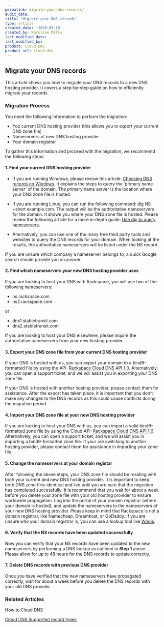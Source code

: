 ```yaml
---
permalink: migrate-your-dns-records/
audit_date:
title: 'Migrate your DNS records'
type: article
created_date: '2020-03-18'
created_by: Karoline Mills
last_modified_date: 
last_modified_by:
product: Cloud DNS
product_url: cloud-dns
---
```


## Migrate your DNS records

This article shows you how to migrate your DNS records to a new DNS hosting provider. It covers a step-by-step guide on how to efficiently migrate your records.

### Migration Process
You need the following information to perform the migration:
-	You current DNS hosting provider (this allows you to export your current DNS zone file)
-	Nameservers of new DNS hosting provider
-	Your domain registrar

To gather this information and proceed with the migration, we recommend the following steps:

#### 1. Find your current DNS hosting provider

-	If you are running Windows, please review this article:
[Checking DNS records on Windows](https://support.rackspace.com/how-to/nslookup-checking-dns-records-on-windows).
It explains the steps to query the ‘primary name server’ of the domain. The primary name server is the location where your DNS zone file is hosted.

-	If you are running Linux, you can run the following command: 
dig NS +short example.com.
The output will be the authoritative nameservers for the domain. It shows you where your DNS zone file is hosted. Please review the following article for a more in-depth guide:
[Use dig to query nameservers](https://support.rackspace.com/how-to/using-dig-to-query-nameservers).

-	Alternatively, you can use one of the many free third party tools and websites to query the DNS records for your domain. When looking at the results, the authoritative nameservers will be listed under the NS record.

If you are unsure which company a nameserver belongs to, a quick Google search should provide you an answer.

#### 2.	Find which nameservers your new DNS hosting provider uses
If you are looking to host your DNS with Rackspace, you will use two of the following nameservers:
-	ns.rackspace.com    
-	ns2.rackspace.com

or

-	dns1.stabletransit.com
-	dns2.stabletransit.com
	
If you are looking to host your DNS elsewhere, please inquire the authoritative nameservers from your new hosting provider.

#### 3.	Export your DNS zone file from your current DNS hosting provider

If your DNS is hosted with us, you can export your domain to a bind9-formatted file by using the API:
[Rackspace Cloud DNS API 1.0](https://developer.rackspace.com/docs/cloud-dns/v1/?_ga=2.82690198.1048316456.1584305948-1177037268.1583792228).
Alternatively, you can open a support ticket, and we will assist you in exporting your DNS zone file.

If your DNS is hosted with another hosting provider, please contact them for assistance.
After the export has taken place, it is important that you don’t make any changes to the DNS records as this could cause conflicts during the migration period.

#### 4.	Import your DNS zone file at your new DNS hosting provider

If you are looking to host your DNS with us, you can import a valid bind9-formatted zone file by using the Cloud API:
[Rackspace Cloud DNS API 1.0](https://developer.rackspace.com/docs/cloud-dns/v1/?_ga=2.82690198.1048316456.1584305948-1177037268.1583792228).
Alternatively, you can open a support ticket, and we will assist you in importing a bind9-formatted  zone file.
If your are switching to another hosting provider, please contact them for assistance in importing your zone file.

#### 5.	Change the nameservers at your domain registar
After following the above steps, your DNS zone file should be residing with both your current and new DNS hosting provider. It is important to keep both DNS zone files identical and live until you are sure that the migration has completed successfully. It is recommend that you wait for about a week before you delete your zone file with your old hosting provider to ensure worldwide propagation.
Log into the portal of your domain registrar (where your domain is hosted), and update the nameservers to the nameservers of your new DNS hosting provider. Please keep in mind that Rackspace is not a domain registrar, like Namecheap, Dreamhost, or GoDaddy. If you are unsure who your domain registrar is, you can use a lookup tool like [Whois](http://whois.domaintools.com/).

#### 6.	Verify that the NS records have been updated successfully

Now you can verify that your NS records have been updated to the new nameservers by performing a DNS lookup as outlined in **Step 1** above. Please allow for up to 48 hours for the DNS records to update correctly. 

#### 7.	Delete DNS records with previous DNS provider
Once you have verified that the new nameservers have propagated correctly, wait for about a week before you delete the DNS records with your old DNS provider.

### Related Articles

[How to Cloud DNS](https://support.rackspace.com/how-to/cloud-dns/)

[Cloud DNS Supported record types](https://support.rackspace.com/how-to/rackspace-cloud-dns-additional-resources/)
